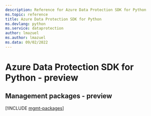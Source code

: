 ```yaml
---
description: Reference for Azure Data Protection SDK for Python
ms.topic: reference
title: Azure Data Protection SDK for Python
ms.devlang: python
ms.service: dataprotection
author: lmazuel
ms.author: lmazuel
ms.data: 09/02/2022
---
```

# Azure Data Protection SDK for Python - preview

## Management packages - preview
[!INCLUDE [mgmt-packages](data-protection-mgmt-index.md)]